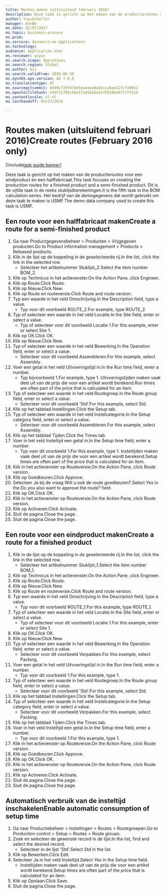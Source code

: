 ```yaml
--- 
title: Routes maken (uitsluitend februari 2016)
description: Deze taak is gericht op het maken van de productieroutes voor een eindproduct en een halffabricaat.
author: YuyuScheller
manager: AnnBe
ms.date: 02/07/2017
ms.topic: business-process
ms.prod: 
ms.service: dynamics-ax-applications
ms.technology: 
audience: Application User
ms.reviewer: yuyus
ms.search.scope: Operations
ms.search.region: Global
ms.author: bis
ms.search.validFrom: 2016-06-30
ms.dyn365.ops.version: AX 7.0.0
ms.translationtype: HT
ms.sourcegitcommit: 6949c729f474e5ea4aea8ad1cca6ae127cf4d652
ms.openlocfilehash: e3df21705c5b417a4541ba2e76528be63f1f531d
ms.contentlocale: nl-nl
ms.lasthandoff: 03/27/2018

---
```

# <a name="create-routes-february-2016-only"></a><span data-ttu-id="6b485-103">Routes maken (uitsluitend februari 2016)</span><span class="sxs-lookup"><span data-stu-id="6b485-103">Create routes (February 2016 only)</span></span>

[!include[task guide banner](../../includes/task-guide-banner.md)]

<span data-ttu-id="6b485-104">Deze taak is gericht op het maken van de productieroutes voor een eindproduct en een halffabricaat.</span><span class="sxs-lookup"><span data-stu-id="6b485-104">This task focuses on creating the production routes for a finished product and a semi-finished product.</span></span> <span data-ttu-id="6b485-105">Dit is de vijfde taak in de reeks stuklijstberekeningen.</span><span class="sxs-lookup"><span data-stu-id="6b485-105">It is the fifth task in the BOM calculation series.</span></span> <span data-ttu-id="6b485-106">Het bedrijf van de demogegevens dat wordt gebruikt om deze taak te maken is USMF.</span><span class="sxs-lookup"><span data-stu-id="6b485-106">The demo data company used to create this task is USMF.</span></span>


## <a name="create-a-route-for-a-semi-finished-product"></a><span data-ttu-id="6b485-107">Een route voor een halffabricaat maken</span><span class="sxs-lookup"><span data-stu-id="6b485-107">Create a route for a semi-finished product</span></span>
1. <span data-ttu-id="6b485-108">Ga naar Productgegevensbeheer > Producten > Vrijgegeven producten.</span><span class="sxs-lookup"><span data-stu-id="6b485-108">Go to Product information management > Products > Released products.</span></span>
2. <span data-ttu-id="6b485-109">Klik in de lijst op de koppeling in de geselecteerde rij.</span><span class="sxs-lookup"><span data-stu-id="6b485-109">In the list, click the link in the selected row.</span></span>
    * <span data-ttu-id="6b485-110">Selecteer het artikelnummer Stuklijst_2.</span><span class="sxs-lookup"><span data-stu-id="6b485-110">Select the item number BOM_2.</span></span>  
3. <span data-ttu-id="6b485-111">Klik op Technicus in het actievenster.</span><span class="sxs-lookup"><span data-stu-id="6b485-111">On the Action Pane, click Engineer.</span></span>
4. <span data-ttu-id="6b485-112">Klik op Route.</span><span class="sxs-lookup"><span data-stu-id="6b485-112">Click Route.</span></span>
5. <span data-ttu-id="6b485-113">Klik op Nieuw.</span><span class="sxs-lookup"><span data-stu-id="6b485-113">Click New.</span></span>
6. <span data-ttu-id="6b485-114">Klik op Route en routeversie.</span><span class="sxs-lookup"><span data-stu-id="6b485-114">Click Route and route version.</span></span>
7. <span data-ttu-id="6b485-115">Typ een waarde in het veld Omschrijving.</span><span class="sxs-lookup"><span data-stu-id="6b485-115">In the Description field, type a value.</span></span>
    * <span data-ttu-id="6b485-116">Typ voor dit voorbeeld ROUTE_2.</span><span class="sxs-lookup"><span data-stu-id="6b485-116">For example, type ROUTE_2.</span></span>  
8. <span data-ttu-id="6b485-117">Typ of selecteer een waarde in het veld Locatie.</span><span class="sxs-lookup"><span data-stu-id="6b485-117">In the Site field, enter or select a value.</span></span>
    * <span data-ttu-id="6b485-118">Typ of selecteer voor dit voorbeeld Locatie 1.</span><span class="sxs-lookup"><span data-stu-id="6b485-118">For this example, enter or select Site 1.</span></span>  
9. <span data-ttu-id="6b485-119">Klik op OK.</span><span class="sxs-lookup"><span data-stu-id="6b485-119">Click OK.</span></span>
10. <span data-ttu-id="6b485-120">Klik op Nieuw.</span><span class="sxs-lookup"><span data-stu-id="6b485-120">Click New.</span></span>
11. <span data-ttu-id="6b485-121">Typ of selecteer een waarde in het veld Bewerking.</span><span class="sxs-lookup"><span data-stu-id="6b485-121">In the Operation field, enter or select a value.</span></span>
    * <span data-ttu-id="6b485-122">Selecteer voor dit voorbeeld Assembleren.</span><span class="sxs-lookup"><span data-stu-id="6b485-122">For this example, select Assembly.</span></span>  
12. <span data-ttu-id="6b485-123">Voer een getal in het veld Uitvoeringstijd in.</span><span class="sxs-lookup"><span data-stu-id="6b485-123">In the Run time field, enter a number.</span></span>
    * <span data-ttu-id="6b485-124">Typ bijvoorbeeld 1.</span><span class="sxs-lookup"><span data-stu-id="6b485-124">For example, type 1.</span></span> <span data-ttu-id="6b485-125">Uitvoeringstijden maken vaak deel uit van de prijs die voor een artikel wordt berekend.</span><span class="sxs-lookup"><span data-stu-id="6b485-125">Run times are often part of the price that is calculated for an item.</span></span>  
13. <span data-ttu-id="6b485-126">Typ of selecteer een waarde in het veld Routegroep.</span><span class="sxs-lookup"><span data-stu-id="6b485-126">In the Route group field, enter or select a value.</span></span>
    * <span data-ttu-id="6b485-127">Selecteer voor dit voorbeeld 'Std'.</span><span class="sxs-lookup"><span data-stu-id="6b485-127">For this example, select Std.</span></span>  
14. <span data-ttu-id="6b485-128">Klik op het tabblad Instellingen.</span><span class="sxs-lookup"><span data-stu-id="6b485-128">Click the Setup tab.</span></span>
15. <span data-ttu-id="6b485-129">Typ of selecteer een waarde in het veld Instelcategorie.</span><span class="sxs-lookup"><span data-stu-id="6b485-129">In the Setup category field, enter or select a value.</span></span>
    * <span data-ttu-id="6b485-130">Selecteer voor dit voorbeeld Assembleren.</span><span class="sxs-lookup"><span data-stu-id="6b485-130">For this example, select Assembly.</span></span>  
16. <span data-ttu-id="6b485-131">Klik op het tabblad Tijden.</span><span class="sxs-lookup"><span data-stu-id="6b485-131">Click the Times tab.</span></span>
17. <span data-ttu-id="6b485-132">Voer in het veld Insteltijd een getal in.</span><span class="sxs-lookup"><span data-stu-id="6b485-132">In the Setup time field, enter a number.</span></span>
    * <span data-ttu-id="6b485-133">Typ voor dit voorbeeld 1.</span><span class="sxs-lookup"><span data-stu-id="6b485-133">For this example, type 1.</span></span> <span data-ttu-id="6b485-134">Insteltijden maken vaak deel uit van de prijs die voor een artikel wordt berekend.</span><span class="sxs-lookup"><span data-stu-id="6b485-134">Setup times are often part of the price that is calculated for an item.</span></span>  
18. <span data-ttu-id="6b485-135">Klik in het actievenster op Routeversie.</span><span class="sxs-lookup"><span data-stu-id="6b485-135">On the Action Pane, click Route version.</span></span>
19. <span data-ttu-id="6b485-136">Klik op Goedkeuren.</span><span class="sxs-lookup"><span data-stu-id="6b485-136">Click Approve.</span></span>
20. <span data-ttu-id="6b485-137">Selecteer Ja bij de vraag Wilt u ook de route goedkeuren?.</span><span class="sxs-lookup"><span data-stu-id="6b485-137">Select Yes in the Do you also want to approve the route? field.</span></span>
21. <span data-ttu-id="6b485-138">Klik op OK.</span><span class="sxs-lookup"><span data-stu-id="6b485-138">Click OK.</span></span>
22. <span data-ttu-id="6b485-139">Klik in het actievenster op Routeversie.</span><span class="sxs-lookup"><span data-stu-id="6b485-139">On the Action Pane, click Route version.</span></span>
23. <span data-ttu-id="6b485-140">Klik op Activeren.</span><span class="sxs-lookup"><span data-stu-id="6b485-140">Click Activate.</span></span>
24. <span data-ttu-id="6b485-141">Sluit de pagina.</span><span class="sxs-lookup"><span data-stu-id="6b485-141">Close the page.</span></span>
25. <span data-ttu-id="6b485-142">Sluit de pagina.</span><span class="sxs-lookup"><span data-stu-id="6b485-142">Close the page.</span></span>

## <a name="create-a-route-for-a-finished-product"></a><span data-ttu-id="6b485-143">Een route voor een eindproduct maken</span><span class="sxs-lookup"><span data-stu-id="6b485-143">Create a route for a finished product</span></span>
1. <span data-ttu-id="6b485-144">Klik in de lijst op de koppeling in de geselecteerde rij.</span><span class="sxs-lookup"><span data-stu-id="6b485-144">In the list, click the link in the selected row.</span></span>
    * <span data-ttu-id="6b485-145">Selecteer het artikelnummer Stuklijst_1.</span><span class="sxs-lookup"><span data-stu-id="6b485-145">Select the item number BOM_1.</span></span>  
2. <span data-ttu-id="6b485-146">Klik op Technicus in het actievenster.</span><span class="sxs-lookup"><span data-stu-id="6b485-146">On the Action Pane, click Engineer.</span></span>
3. <span data-ttu-id="6b485-147">Klik op Route.</span><span class="sxs-lookup"><span data-stu-id="6b485-147">Click Route.</span></span>
4. <span data-ttu-id="6b485-148">Klik op Nieuw.</span><span class="sxs-lookup"><span data-stu-id="6b485-148">Click New.</span></span>
5. <span data-ttu-id="6b485-149">Klik op Route en routeversie.</span><span class="sxs-lookup"><span data-stu-id="6b485-149">Click Route and route version.</span></span>
6. <span data-ttu-id="6b485-150">Typ een waarde in het veld Omschrijving.</span><span class="sxs-lookup"><span data-stu-id="6b485-150">In the Description field, type a value.</span></span>
    * <span data-ttu-id="6b485-151">Typ voor dit voorbeeld ROUTE_1.</span><span class="sxs-lookup"><span data-stu-id="6b485-151">For this example, type ROUTE_1.</span></span>  
7. <span data-ttu-id="6b485-152">Typ of selecteer een waarde in het veld Locatie.</span><span class="sxs-lookup"><span data-stu-id="6b485-152">In the Site field, enter or select a value.</span></span>
    * <span data-ttu-id="6b485-153">Typ of selecteer voor dit voorbeeld Locatie 1.</span><span class="sxs-lookup"><span data-stu-id="6b485-153">For this example, enter or select Site 1.</span></span>  
8. <span data-ttu-id="6b485-154">Klik op OK.</span><span class="sxs-lookup"><span data-stu-id="6b485-154">Click OK.</span></span>
9. <span data-ttu-id="6b485-155">Klik op Nieuw.</span><span class="sxs-lookup"><span data-stu-id="6b485-155">Click New.</span></span>
10. <span data-ttu-id="6b485-156">Typ of selecteer een waarde in het veld Bewerking.</span><span class="sxs-lookup"><span data-stu-id="6b485-156">In the Operation field, enter or select a value.</span></span>
    * <span data-ttu-id="6b485-157">Selecteer voor dit voorbeeld Verpakken.</span><span class="sxs-lookup"><span data-stu-id="6b485-157">For this example, select Packing.</span></span>  
11. <span data-ttu-id="6b485-158">Voer een getal in het veld Uitvoeringstijd in.</span><span class="sxs-lookup"><span data-stu-id="6b485-158">In the Run time field, enter a number.</span></span>
    * <span data-ttu-id="6b485-159">Typ voor dit voorbeeld 1.</span><span class="sxs-lookup"><span data-stu-id="6b485-159">For this example, type 1.</span></span>  
12. <span data-ttu-id="6b485-160">Typ of selecteer een waarde in het veld Routegroep.</span><span class="sxs-lookup"><span data-stu-id="6b485-160">In the Route group field, enter or select a value.</span></span>
    * <span data-ttu-id="6b485-161">Selecteer voor dit voorbeeld 'Std'.</span><span class="sxs-lookup"><span data-stu-id="6b485-161">For this example, select Std.</span></span>  
13. <span data-ttu-id="6b485-162">Klik op het tabblad Instellingen.</span><span class="sxs-lookup"><span data-stu-id="6b485-162">Click the Setup tab.</span></span>
14. <span data-ttu-id="6b485-163">Typ of selecteer een waarde in het veld Instelcategorie.</span><span class="sxs-lookup"><span data-stu-id="6b485-163">In the Setup category field, enter or select a value.</span></span>
    * <span data-ttu-id="6b485-164">Selecteer voor dit voorbeeld Verpakken.</span><span class="sxs-lookup"><span data-stu-id="6b485-164">For this example, select Packing.</span></span>  
15. <span data-ttu-id="6b485-165">Klik op het tabblad Tijden.</span><span class="sxs-lookup"><span data-stu-id="6b485-165">Click the Times tab.</span></span>
16. <span data-ttu-id="6b485-166">Voer in het veld Insteltijd een getal in.</span><span class="sxs-lookup"><span data-stu-id="6b485-166">In the Setup time field, enter a number.</span></span>
    * <span data-ttu-id="6b485-167">Typ voor dit voorbeeld 1.</span><span class="sxs-lookup"><span data-stu-id="6b485-167">For this example, type 1.</span></span>  
17. <span data-ttu-id="6b485-168">Klik in het actievenster op Routeversie.</span><span class="sxs-lookup"><span data-stu-id="6b485-168">On the Action Pane, click Route version.</span></span>
18. <span data-ttu-id="6b485-169">Klik op Goedkeuren.</span><span class="sxs-lookup"><span data-stu-id="6b485-169">Click Approve.</span></span>
19. <span data-ttu-id="6b485-170">Klik op OK.</span><span class="sxs-lookup"><span data-stu-id="6b485-170">Click OK.</span></span>
20. <span data-ttu-id="6b485-171">Klik in het actievenster op Routeversie.</span><span class="sxs-lookup"><span data-stu-id="6b485-171">On the Action Pane, click Route version.</span></span>
21. <span data-ttu-id="6b485-172">Klik op Activeren.</span><span class="sxs-lookup"><span data-stu-id="6b485-172">Click Activate.</span></span>
22. <span data-ttu-id="6b485-173">Sluit de pagina.</span><span class="sxs-lookup"><span data-stu-id="6b485-173">Close the page.</span></span>
23. <span data-ttu-id="6b485-174">Sluit de pagina.</span><span class="sxs-lookup"><span data-stu-id="6b485-174">Close the page.</span></span>

## <a name="enable-automatic-consumption-of-setup-time"></a><span data-ttu-id="6b485-175">Automatisch verbruik van de insteltijd inschakelen</span><span class="sxs-lookup"><span data-stu-id="6b485-175">Enable automatic consumption of setup time</span></span>
1. <span data-ttu-id="6b485-176">Ga naar Productiebeheer > Instellingen > Routes > Routegroepen.</span><span class="sxs-lookup"><span data-stu-id="6b485-176">Go to Production control > Setup > Routes > Route groups.</span></span>
2. <span data-ttu-id="6b485-177">Zoek en selecteer de gewenste record in de lijst.</span><span class="sxs-lookup"><span data-stu-id="6b485-177">In the list, find and select the desired record.</span></span>
    * <span data-ttu-id="6b485-178">Selecteer in de lijst 'Std'.</span><span class="sxs-lookup"><span data-stu-id="6b485-178">Select Std in the list.</span></span>  
3. <span data-ttu-id="6b485-179">Klik op Bewerken.</span><span class="sxs-lookup"><span data-stu-id="6b485-179">Click Edit.</span></span>
4. <span data-ttu-id="6b485-180">Selecteer Ja in het veld Insteltijd.</span><span class="sxs-lookup"><span data-stu-id="6b485-180">Select Yes in the Setup time field.</span></span>
    * <span data-ttu-id="6b485-181">Insteltijden maken vaak deel uit van de prijs die voor een artikel wordt berekend.</span><span class="sxs-lookup"><span data-stu-id="6b485-181">Setup times are often part of the price that is calculated for an item.</span></span>  
5. <span data-ttu-id="6b485-182">Klik op Opslaan.</span><span class="sxs-lookup"><span data-stu-id="6b485-182">Click Save.</span></span>
6. <span data-ttu-id="6b485-183">Sluit de pagina.</span><span class="sxs-lookup"><span data-stu-id="6b485-183">Close the page.</span></span>


